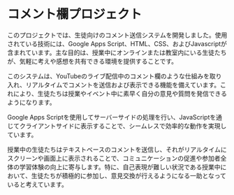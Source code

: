 # コメント欄プロジェクト

このプロジェクトでは、生徒向けのコメント送信システムを開発しました。使用されている技術には、Google Apps Script、HTML、CSS、およびJavascriptが含まれています。主な目的は、授業中にオンラインまたは教室内にいる生徒たちが、気軽に考えや感想を共有できる環境を提供することです。

このシステムは、YouTubeのライブ配信中のコメント欄のような仕組みを取り入れ、リアルタイムでコメントを送信および表示できる機能を備えています。これにより、生徒たちは授業やイベント中に素早く自分の意見や質問を発信できるようになります。

Google Apps Scriptを使用してサーバーサイドの処理を行い、JavaScriptを通じてクライアントサイドに表示することで、シームレスで効率的な動作を実現しています。

授業中の生徒たちはテキストベースのコメントを送信し、それがリアルタイムにスクリーンや画面上に表示されることで、コミュニケーションの促進や参加者全体の学習体験の向上に寄与します。特に、自己表現が難しい状況である授業中において、生徒たちが積極的に参加し、意見交換が行えるようになる一助となっていると考えています。
